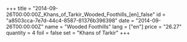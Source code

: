 +++
title = "2014-09-26T00:00:00Z_Khans_of_Tarkir_Wooded_Foothills_[en]_false"
id = "a8503cca-7e7d-44c4-8587-81376b396398"
date = "2014-09-26T00:00:00Z"
name = "Wooded Foothills"
lang = ["en"]
price = "26.27"
quantity = 4
foil = false
set = "Khans of Tarkir"
+++
